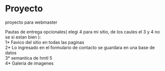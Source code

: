 # Proyecto
proyecto para webmaster


Pautas de entrega opcionales( elegi 4 para mi sitio, de los caules el 3 y 4 no se si estan bien ):<br>
  1* Favico del sitio en todas las paginas <br>
  2* Lo ingresado en el formulario de contacto se guardara en una base de datos<br>
  3* semantica de hmtl 5 <br>
  4* Galeria de imagenes


